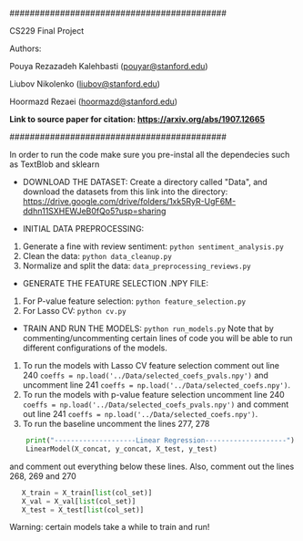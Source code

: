 ###########################################

CS229 Final Project

Authors:

Pouya Rezazadeh Kalehbasti (pouyar@stanford.edu)

Liubov Nikolenko (liubov@stanford.edu)

Hoormazd Rezaei (hoormazd@stanford.edu)

**Link to source paper for citation: https://arxiv.org/abs/1907.12665**

###########################################

In order to run the code make sure you pre-instal all the dependecies such as
TextBlob and sklearn

+ DOWNLOAD THE DATASET:
Create a directory called "Data", and download the datasets from this link into the directory:
https://drive.google.com/drive/folders/1xk5RyR-UgF6M-ddhn11SXHEWJeB0fQo5?usp=sharing


+ INITIAL DATA PREPROCESSING:
1. Generate a fine with review sentiment: `python sentiment_analysis.py`
2. Clean the data: `python data_cleanup.py`
3. Normalize and split the data: `data_preprocessing_reviews.py`

+ GENERATE THE FEATURE SELECTION .NPY FILE:
1. For P-value feature selection: `python feature_selection.py`
2. For Lasso CV: `python cv.py`

+ TRAIN AND RUN THE MODELS:
`python run_models.py`
Note that by commenting/uncommenting certain lines of code you will be able to
run different configurations of the models.
1. To run the models with Lasso CV feature selection comment out line 240
`coeffs = np.load('../Data/selected_coefs_pvals.npy')` and uncomment line 241
`coeffs = np.load('../Data/selected_coefs.npy')`.
2. To run the models with p-value feature selection uncomment line 240
`coeffs = np.load('../Data/selected_coefs_pvals.npy')` and comment out line 241
`coeffs = np.load('../Data/selected_coefs.npy')`.
3. To run the baseline uncomment the lines 277, 278
```python
    print("--------------------Linear Regression--------------------")
    LinearModel(X_concat, y_concat, X_test, y_test)
 ```
 and comment out everything below these lines. Also, comment out the lines 268, 269 and 270
 ```python
    X_train = X_train[list(col_set)]
    X_val = X_val[list(col_set)]
    X_test = X_test[list(col_set)]
 ```

Warning: certain models take a while to train and run!
